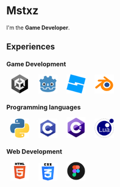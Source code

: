 # Mstxz

I'm the **Game Developer**.

## Experiences

### Game Development

<img src="img/Unity.png" width=50 style="margin:0 10px;">
<img src="img/Godot_icon.svg.png" width=50 style="margin:0 10px;">
<img src="img/RBS.png" width=50 style="margin:0 10px;">
<img src="img/Blender.png" width=50 style="margin:0 10px;">

### Programming languages

<img src="img/5848152fcef1014c0b5e4967.png" width=50 style="margin:0 10px;">
<img src="img/C.png" width=50 style="margin:0 10px;">
<img src="img/CS.png" width=50 style="margin:0 10px;">
<img src="img/Lua.png" width=50 style="margin:0 10px;">

### Web Development

<img src="img/HTML.png" width=50 style="margin:0 10px;">
<img src="img/CSS.png" width=50 style="margin:0 10px;">
<img src="img/apps-figma.svg" width=50 style="margin:0 10px;">
